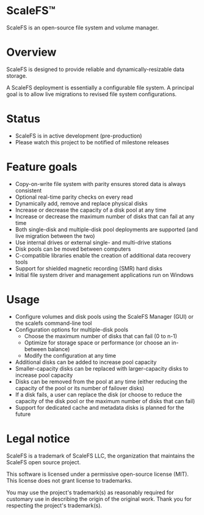 # ScaleFS&trade;
ScaleFS is an open-source file system and volume manager.

# Overview
ScaleFS is designed to provide reliable and dynamically-resizable data storage.

A ScaleFS deployment is essentially a configurable file system.  A principal goal is to allow live migrations to revised file system configurations.

# Status
- ScaleFS is in active development (pre-production)
- Please watch this project to be notified of milestone releases

# Feature goals
- Copy-on-write file system with parity ensures stored data is always consistent
- Optional real-time parity checks on every read
- Dynamically add, remove and replace physical disks
- Increase or decrease the capacity of a disk pool at any time
- Increase or decrease the maximum number of disks that can fail at any time
- Both single-disk and multiple-disk pool deployments are supported (and live migration between the two)
- Use internal drives or external single- and multi-drive stations
- Disk pools can be moved between computers
- C-compatible libraries enable the creation of additional data recovery tools
- Support for shielded magnetic recording (SMR) hard disks
- Initial file system driver and management applications run on Windows

# Usage
- Configure volumes and disk pools using the ScaleFS Manager (GUI) or the scalefs command-line tool
- Configuration options for multiple-disk pools
  - Choose the maximum number of disks that can fail (0 to n-1)
  - Optimize for storage space or performance (or choose an in-between balance)
  - Modify the configuration at any time
- Additional disks can be added to increase pool capacity
- Smaller-capacity disks can be replaced with larger-capacity disks to increase pool capacity
- Disks can be removed from the pool at any time (either reducing the capacity of the pool or its number of failover disks)
- If a disk fails, a user can replace the disk (or choose to reduce the capacity of the disk pool or the maximum number of disks that can fail)
- Support for dedicated cache and metadata disks is planned for the future

# Legal notice
ScaleFS is a trademark of ScaleFS LLC, the organization that maintains the ScaleFS open source project.

This software is licensed under a permissive open-source license (MIT). This license does not grant license to trademarks.

You may use the project's trademark(s) as reasonably required for customary use in describing the origin of the original work. Thank you for respecting the project's trademark(s).
